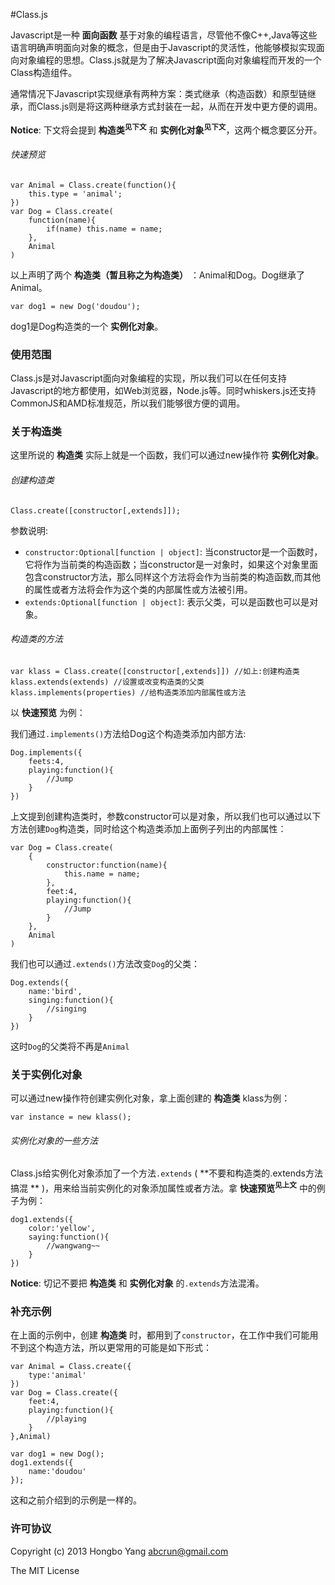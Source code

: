 #Class.js

Javascript是一种 **面向函数** 基于对象的编程语言，尽管他不像C++,Java等这些语言明确声明面向对象的概念，但是由于Javascript的灵活性，他能够模拟实现面向对象编程的思想。Class.js就是为了解决Javascript面向对象编程而开发的一个Class构造组件。

通常情况下Javascript实现继承有两种方案：类式继承（构造函数）和原型链继承，而Class.js则是将这两种继承方式封装在一起，从而在开发中更方便的调用。

**Notice**: 下文将会提到 **构造类<sup>见下文</sup>** 和 **实例化对象<sup>见下文</sup>**，这两个概念要区分开。

###### 快速预览

	var Animal = Class.create(function(){
		this.type = 'animal';
	})
	var Dog = Class.create(
		function(name){
			if(name) this.name = name;
		},
		Animal
	)

以上声明了两个 **构造类（暂且称之为构造类）** ：Animal和Dog。Dog继承了Animal。

	var dog1 = new Dog('doudou');

dog1是Dog构造类的一个 **实例化对象**。

### 使用范围

Class.js是对Javascript面向对象编程的实现，所以我们可以在任何支持Javascript的地方都使用，如Web浏览器，Node.js等。同时whiskers.js还支持CommonJS和AMD标准规范，所以我们能够很方便的调用。

### 关于构造类

这里所说的 **构造类** 实际上就是一个函数，我们可以通过new操作符 **实例化对象**。

###### 创建构造类

	Class.create([constructor[,extends]]);

参数说明:

- `constructor:Optional[function | object]`: 当constructor是一个函数时，它将作为当前类的构造函数；当constructor是一对象时，如果这个对象里面包含constructor方法，那么同样这个方法将会作为当前类的构造函数,而其他的属性或者方法将会作为这个类的内部属性或方法被引用。
- `extends:Optional[function | object]`: 表示父类，可以是函数也可以是对象。

###### 构造类的方法

	var klass = Class.create([constructor[,extends]]) //如上:创建构造类
	klass.extends(extends) //设置或改变构造类的父类
	klass.implements(properties) //给构造类添加内部属性或方法

以 **快速预览** 为例：

我们通过`.implements()`方法给Dog这个构造类添加内部方法:

	Dog.implements({
		feets:4,
		playing:function(){
			//Jump
		}
	})

上文提到创建构造类时，参数constructor可以是对象，所以我们也可以通过以下方法创建`Dog`构造类，同时给这个构造类添加上面例子列出的内部属性：

	var Dog = Class.create(
		{
			constructor:function(name){
				this.name = name;
			},
			feet:4,
			playing:function(){
				//Jump
			}
		},
		Animal
	)

我们也可以通过`.extends()`方法改变`Dog`的父类：

	Dog.extends({
		name:'bird',
		singing:function(){
			//singing
		}
	})

这时`Dog`的父类将不再是`Animal`

### 关于实例化对象

可以通过new操作符创建实例化对象，拿上面创建的 **构造类** klass为例：

	var instance = new klass();

###### 实例化对象的一些方法

Class.js给实例化对象添加了一个方法`.extends` ( **不要和构造类的.extends方法搞混 ** )，用来给当前实例化的对象添加属性或者方法。拿 **快速预览<sup>见上文</sup>** 中的例子为例：

	dog1.extends({
		color:'yellow',
		saying:function(){
			//wangwang~~
		}
	})

**Notice**: 切记不要把 **构造类** 和 **实例化对象** 的`.extends`方法混淆。

### 补充示例

在上面的示例中，创建 **构造类** 时，都用到了`constructor`，在工作中我们可能用不到这个构造方法，所以更常用的可能是如下形式：

	var Animal = Class.create({
		type:'animal'
	})
	var Dog = Class.create({
		feet:4,
		playing:function(){
			//playing
		}
	},Animal)
	
	var dog1 = new Dog();
	dog1.extends({
		name:'doudou'
	});

这和之前介绍到的示例是一样的。

### 许可协议

Copyright (c) 2013 Hongbo Yang <abcrun@gmail.com>

The MIT License
